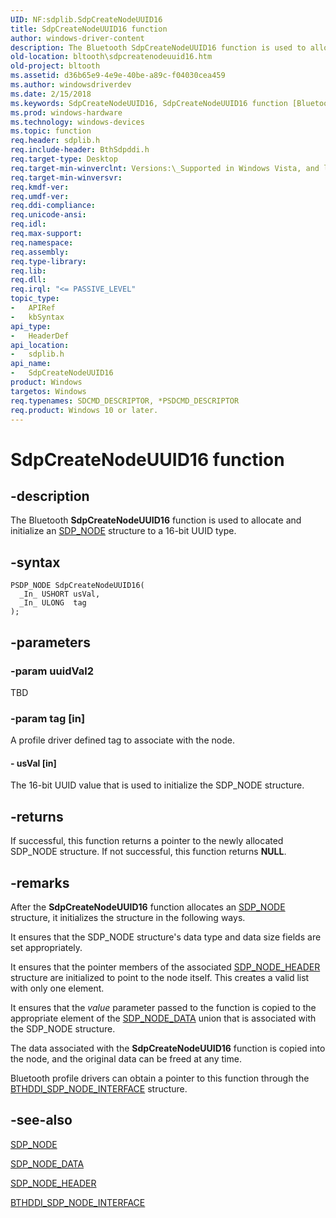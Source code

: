 ```yaml
---
UID: NF:sdplib.SdpCreateNodeUUID16
title: SdpCreateNodeUUID16 function
author: windows-driver-content
description: The Bluetooth SdpCreateNodeUUID16 function is used to allocate and initialize an SDP_NODE structure to a 16-bit UUID type.
old-location: bltooth\sdpcreatenodeuuid16.htm
old-project: bltooth
ms.assetid: d36b65e9-4e9e-40be-a89c-f04030cea459
ms.author: windowsdriverdev
ms.date: 2/15/2018
ms.keywords: SdpCreateNodeUUID16, SdpCreateNodeUUID16 function [Bluetooth Devices], bltooth.sdpcreatenodeuuid16, bth_funcs_adf751aa-5dca-4356-8c15-84a4996acef9.xml, sdplib/SdpCreateNodeUUID16
ms.prod: windows-hardware
ms.technology: windows-devices
ms.topic: function
req.header: sdplib.h
req.include-header: BthSdpddi.h
req.target-type: Desktop
req.target-min-winverclnt: Versions:\_Supported in Windows Vista, and later.
req.target-min-winversvr: 
req.kmdf-ver: 
req.umdf-ver: 
req.ddi-compliance: 
req.unicode-ansi: 
req.idl: 
req.max-support: 
req.namespace: 
req.assembly: 
req.type-library: 
req.lib: 
req.dll: 
req.irql: "<= PASSIVE_LEVEL"
topic_type:
-	APIRef
-	kbSyntax
api_type:
-	HeaderDef
api_location:
-	sdplib.h
api_name:
-	SdpCreateNodeUUID16
product: Windows
targetos: Windows
req.typenames: SDCMD_DESCRIPTOR, *PSDCMD_DESCRIPTOR
req.product: Windows 10 or later.
---
```


# SdpCreateNodeUUID16 function


## -description


The Bluetooth 
  <b>SdpCreateNodeUUID16</b> function is used to allocate and initialize an 
  <a href="..\sdpnode\ns-sdpnode-_sdp_node.md">SDP_NODE</a> structure to a 16-bit UUID type.


## -syntax


````
PSDP_NODE SdpCreateNodeUUID16(
  _In_ USHORT usVal,
  _In_ ULONG  tag
);
````


## -parameters




### -param uuidVal2

TBD


### -param tag [in]

A profile driver defined tag to associate with the node.


#### - usVal [in]

The 16-bit UUID value that is used to initialize the SDP_NODE structure.


## -returns



If successful, this function returns a pointer to the newly allocated SDP_NODE structure. If not
     successful, this function returns <b>NULL</b>.




## -remarks



After the 
    <b>SdpCreateNodeUUID16</b> function allocates an 
    <a href="..\sdpnode\ns-sdpnode-_sdp_node.md">SDP_NODE</a> structure, it initializes the structure in
    the following ways.

It ensures that the SDP_NODE structure's data type and data size fields are set appropriately.

It ensures that the pointer members of the associated 
      <a href="..\sdpnode\ns-sdpnode-_sdp_node_header.md">SDP_NODE_HEADER</a> structure are initialized
      to point to the node itself. This creates a valid list with only one element.

It ensures that the 
      <i>value</i> parameter passed to the function is copied to the appropriate element of the 
      <a href="..\sdpnode\ns-sdpnode-_sdp_node_data.md">SDP_NODE_DATA</a> union that is associated with
      the SDP_NODE structure.

The data associated with the 
    <b>SdpCreateNodeUUID16</b> function is copied into the node, and the original data can be freed at any
    time.

Bluetooth profile drivers can obtain a pointer to this function through the 
    <a href="..\bthsdpddi\ns-bthsdpddi-_bthddi_sdp_node_interface.md">
    BTHDDI_SDP_NODE_INTERFACE</a> structure.




## -see-also

<a href="..\sdpnode\ns-sdpnode-_sdp_node.md">SDP_NODE</a>



<a href="..\sdpnode\ns-sdpnode-_sdp_node_data.md">SDP_NODE_DATA</a>



<a href="..\sdpnode\ns-sdpnode-_sdp_node_header.md">SDP_NODE_HEADER</a>



<a href="..\bthsdpddi\ns-bthsdpddi-_bthddi_sdp_node_interface.md">BTHDDI_SDP_NODE_INTERFACE</a>



 

 



